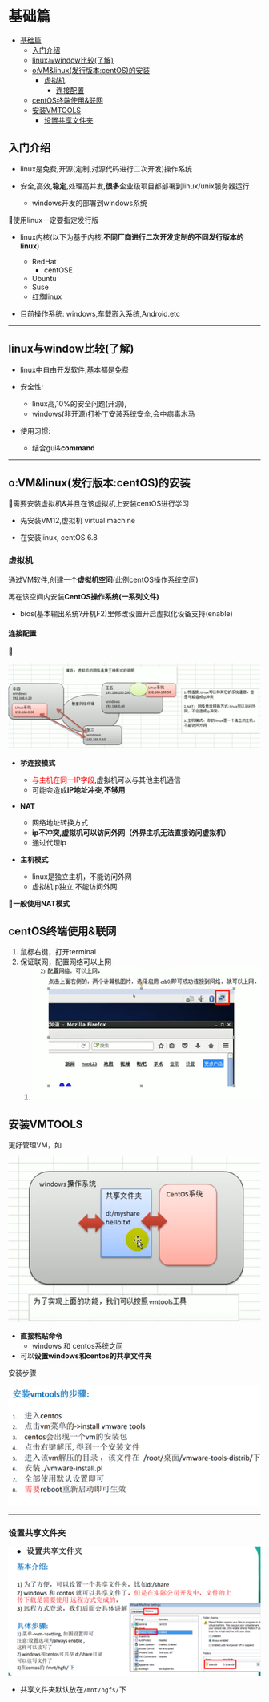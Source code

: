 # 基础篇

- [基础篇](#基础篇)
  - [入门介绍](#入门介绍)
  - [linux与window比较(了解)](#linux与window比较了解)
  - [o:VM&linux(发行版本:centOS)的安装](#ovmlinux发行版本centos的安装)
    - [虚拟机](#虚拟机)
      - [连接配置](#连接配置)
  - [centOS终端使用&联网](#centos终端使用联网)
  - [安装VMTOOLS](#安装vmtools)
    - [设置共享文件夹](#设置共享文件夹)

## 入门介绍

- linux是免费,开源(定制,对源代码进行二次开发)操作系统

- 安全,高效,**稳定**,处理高并发,**很多**企业级项目都部署到linux/unix服务器运行
  - windows开发的部署到windows系统

:blue_heart:使用linux一定要指定发行版

- linux内核(以下为基于内核,**不同厂商进行二次开发定制的不同发行版本的linux**)
  - RedHat
    - centOSE
  - Ubuntu
  - Suse
  - 红旗linux

- 目前操作系统: windows,车载嵌入系统,Android.etc

---

## linux与window比较(了解)

- linux中自由开发软件,基本都是免费

- 安全性:
  - linux高,10%的安全问题(开源),
  - windows(非开源)打补丁安装系统安全,会中病毒木马

- 使用习惯:
  - 结合gui&**command**

---

## o:VM&linux(发行版本:centOS)的安装

:blue_heart:需要安装虚拟机&并且在该虚拟机上安装centOS进行学习

- 先安装VM12,虚拟机 virtual machine

- 在安装linux, centOS 6.8

### 虚拟机

通过VM软件,创建一个**虚拟机空间**(此例centOS操作系统空间)

再在该空间内安装**CentOS操作系统(一系列文件)**

- bios(基本输出系统?开机F2)里修改设置开启虚拟化设备支持(enable)

#### 连接配置

:speech_balloon:

![](/static/2020-09-21-16-59-24.png)

- **桥连接模式**
  - <font color="red">与主机在同一IP字段</font>,虚拟机可以与其他主机通信
  - 可能会造成**IP地址冲突,不够用**
  
- **NAT**
  - 网络地址转换方式
  - **ip不冲突,虚拟机可以访问外网（外界主机无法直接访问虚拟机）**
  - 通过代理ip

- **主机模式**
  - linux是独立主机，不能访问外网
  - 虚拟机ip独立,不能访问外网

:dash:**一般使用NAT模式**

## centOS终端使用&联网

1. 鼠标右键，打开terminal
2. 保证联网，配置网络可以上网
   1. ![](/static/2020-09-21-18-26-09.png)

## 安装VMTOOLS

更好管理VM，如

![](/static/2020-09-21-18-28-46.png)

- **直接粘贴命令**
  - windows 和 centos系统之间
- 可以**设置windows和centos的共享文件夹**

安装步骤

![](/static/2020-09-21-18-29-03.png)

---

### 设置共享文件夹

![](/static/2020-09-21-18-52-45.png)

- 共享文件夹默认放在`/mnt/hgfs/`下